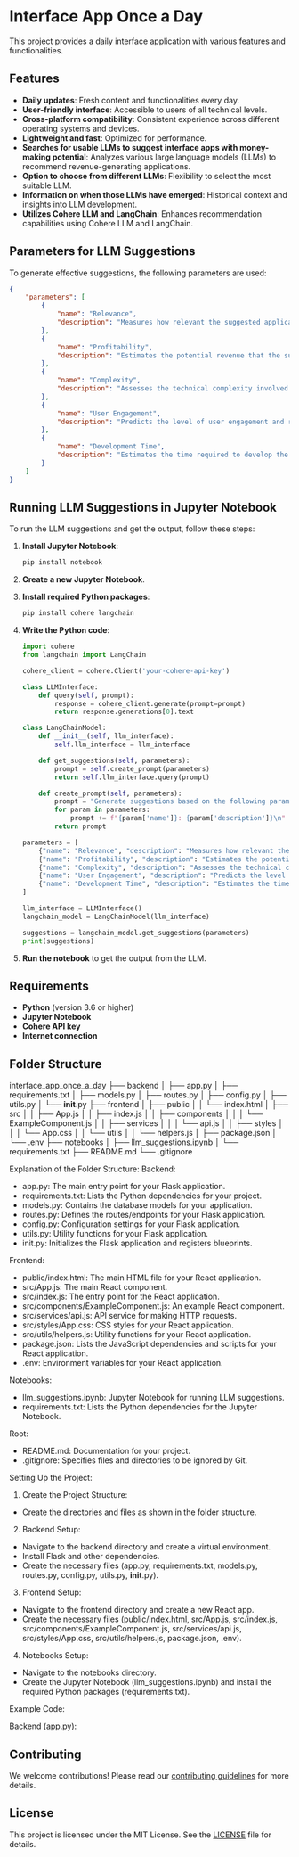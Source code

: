 # Interface App Once a Day

This project provides a daily interface application with various features and functionalities.

## Features

- **Daily updates**: Fresh content and functionalities every day.
- **User-friendly interface**: Accessible to users of all technical levels.
- **Cross-platform compatibility**: Consistent experience across different operating systems and devices.
- **Lightweight and fast**: Optimized for performance.
- **Searches for usable LLMs to suggest interface apps with money-making potential**: Analyzes various large language models (LLMs) to recommend revenue-generating applications.
- **Option to choose from different LLMs**: Flexibility to select the most suitable LLM.
- **Information on when those LLMs have emerged**: Historical context and insights into LLM development.
- **Utilizes Cohere LLM and LangChain**: Enhances recommendation capabilities using Cohere LLM and LangChain.

## Parameters for LLM Suggestions

To generate effective suggestions, the following parameters are used:

```json
{
    "parameters": [
        {
            "name": "Relevance",
            "description": "Measures how relevant the suggested application is to current market trends and user needs."
        },
        {
            "name": "Profitability",
            "description": "Estimates the potential revenue that the suggested application could generate."
        },
        {
            "name": "Complexity",
            "description": "Assesses the technical complexity involved in developing the suggested application."
        },
        {
            "name": "User Engagement",
            "description": "Predicts the level of user engagement and retention for the suggested application."
        },
        {
            "name": "Development Time",
            "description": "Estimates the time required to develop the suggested application."
        }
    ]
}
```

## Running LLM Suggestions in Jupyter Notebook

To run the LLM suggestions and get the output, follow these steps:

1. **Install Jupyter Notebook**:
    ```bash
    pip install notebook
    ```

2. **Create a new Jupyter Notebook**.

3. **Install required Python packages**:
    ```bash
    pip install cohere langchain
    ```

4. **Write the Python code**:

    ```python
    import cohere
    from langchain import LangChain

    cohere_client = cohere.Client('your-cohere-api-key')

    class LLMInterface:
        def query(self, prompt):
            response = cohere_client.generate(prompt=prompt)
            return response.generations[0].text

    class LangChainModel:
        def __init__(self, llm_interface):
            self.llm_interface = llm_interface

        def get_suggestions(self, parameters):
            prompt = self.create_prompt(parameters)
            return self.llm_interface.query(prompt)

        def create_prompt(self, parameters):
            prompt = "Generate suggestions based on the following parameters:\n"
            for param in parameters:
                prompt += f"{param['name']}: {param['description']}\n"
            return prompt

    parameters = [
        {"name": "Relevance", "description": "Measures how relevant the suggested application is to current market trends and user needs."},
        {"name": "Profitability", "description": "Estimates the potential revenue that the suggested application could generate."},
        {"name": "Complexity", "description": "Assesses the technical complexity involved in developing the suggested application."},
        {"name": "User Engagement", "description": "Predicts the level of user engagement and retention for the suggested application."},
        {"name": "Development Time", "description": "Estimates the time required to develop the suggested application."}
    ]

    llm_interface = LLMInterface()
    langchain_model = LangChainModel(llm_interface)

    suggestions = langchain_model.get_suggestions(parameters)
    print(suggestions)
    ```

5. **Run the notebook** to get the output from the LLM.

## Requirements

- **Python** (version 3.6 or higher)
- **Jupyter Notebook**
- **Cohere API key**
- **Internet connection**


## Folder Structure

interface_app_once_a_day
├── backend
│   ├── app.py
│   ├── requirements.txt
│   ├── models.py
│   ├── routes.py
│   ├── config.py
│   ├── utils.py
│   └── __init__.py
├── frontend
│   ├── public
│   │   └── index.html
│   ├── src
│   │   ├── App.js
│   │   ├── index.js
│   │   ├── components
│   │   │   └── ExampleComponent.js
│   │   ├── services
│   │   │   └── api.js
│   │   ├── styles
│   │   │   └── App.css
│   │   └── utils
│   │       └── helpers.js
│   ├── package.json
│   └── .env
├── notebooks
│   ├── llm_suggestions.ipynb
│   └── requirements.txt
├── README.md
└── .gitignore

Explanation of the Folder Structure:
Backend:
- app.py: The main entry point for your Flask application.
- requirements.txt: Lists the Python dependencies for your project.
- models.py: Contains the database models for your application.
- routes.py: Defines the routes/endpoints for your Flask application.
- config.py: Configuration settings for your Flask application.
- utils.py: Utility functions for your Flask application.
- init.py: Initializes the Flask application and registers blueprints.

Frontend:
- public/index.html: The main HTML file for your React application.
- src/App.js: The main React component.
- src/index.js: The entry point for the React application.
- src/components/ExampleComponent.js: An example React component.
- src/services/api.js: API service for making HTTP requests.
- src/styles/App.css: CSS styles for your React application.
- src/utils/helpers.js: Utility functions for your React application.
- package.json: Lists the JavaScript dependencies and scripts for your React application.
- .env: Environment variables for your React application.

Notebooks:
- llm_suggestions.ipynb: Jupyter Notebook for running LLM suggestions.
- requirements.txt: Lists the Python dependencies for the Jupyter Notebook.

Root:

- README.md: Documentation for your project.
- .gitignore: Specifies files and directories to be ignored by Git.

Setting Up the Project:

1. Create the Project Structure:
- Create the directories and files as shown in the folder structure.

2. Backend Setup:
- Navigate to the backend directory and create a virtual environment.
- Install Flask and other dependencies.
- Create the necessary files (app.py, requirements.txt, models.py, routes.py, config.py, utils.py, __init__.py).

3. Frontend Setup:
- Navigate to the frontend directory and create a new React app.
- Create the necessary files (public/index.html, src/App.js, src/index.js, src/components/ExampleComponent.js, src/services/api.js, src/styles/App.css, src/utils/helpers.js, package.json, .env).

4. Notebooks Setup:
- Navigate to the notebooks directory.
- Create the Jupyter Notebook (llm_suggestions.ipynb) and install the required Python packages (requirements.txt).

Example Code:

Backend (app.py):



## Contributing

We welcome contributions! Please read our [contributing guidelines](CONTRIBUTING.md) for more details.

## License

This project is licensed under the MIT License. See the [LICENSE](LICENSE) file for details.
